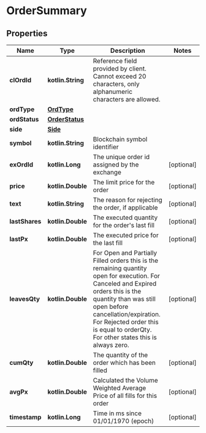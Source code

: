 
# OrderSummary

## Properties
Name | Type | Description | Notes
------------ | ------------- | ------------- | -------------
**clOrdId** | **kotlin.String** | Reference field provided by client. Cannot exceed 20 characters, only alphanumeric characters are allowed. | 
**ordType** | [**OrdType**](OrdType.md) |  | 
**ordStatus** | [**OrderStatus**](OrderStatus.md) |  | 
**side** | [**Side**](Side.md) |  | 
**symbol** | **kotlin.String** | Blockchain symbol identifier | 
**exOrdId** | **kotlin.Long** | The unique order id assigned by the exchange |  [optional]
**price** | **kotlin.Double** | The limit price for the order |  [optional]
**text** | **kotlin.String** | The reason for rejecting the order, if applicable |  [optional]
**lastShares** | **kotlin.Double** | The executed quantity for the order&#39;s last fill |  [optional]
**lastPx** | **kotlin.Double** | The executed price for the last fill |  [optional]
**leavesQty** | **kotlin.Double** | For Open and Partially Filled orders this is the remaining quantity open for execution. For Canceled and Expired orders this is the quantity than was still open before cancellation/expiration. For Rejected order this is equal to orderQty. For other states this is always zero. |  [optional]
**cumQty** | **kotlin.Double** | The quantity of the order which has been filled |  [optional]
**avgPx** | **kotlin.Double** | Calculated the Volume Weighted Average Price of all fills for this order |  [optional]
**timestamp** | **kotlin.Long** | Time in ms since 01/01/1970 (epoch) |  [optional]



